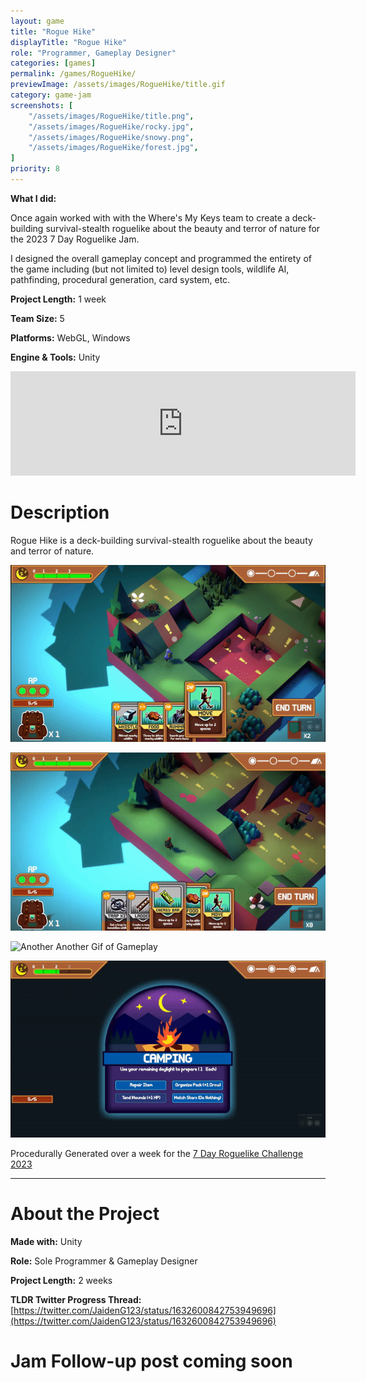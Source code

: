 ```yaml
---
layout: game
title: "Rogue Hike"
displayTitle: "Rogue Hike"
role: "Programmer, Gameplay Designer"
categories: [games]
permalink: /games/RogueHike/
previewImage: /assets/images/RogueHike/title.gif
category: game-jam
screenshots: [
    "/assets/images/RogueHike/title.png",
    "/assets/images/RogueHike/rocky.jpg",
    "/assets/images/RogueHike/snowy.png",
    "/assets/images/RogueHike/forest.jpg",
]
priority: 8 
---
```

**What I did:** 

Once again worked with with the Where's My Keys team to create a deck-building survival-stealth roguelike about the beauty and terror of nature for the 2023 7 Day Roguelike Jam.

I designed the overall gameplay concept and programmed the entirety of the game including (but not limited to) level design tools, wildlife AI, pathfinding, procedural generation, card system, etc.

**Project Length:** 1 week

**Team Size:** 5

**Platforms:** WebGL, Windows

**Engine & Tools:** Unity
<!--more-->


<div class="itch-container">
<iframe src="https://itch.io/embed/1954398?bg_color=ac6137&amp;fg_color=222222&amp;link_color=ffffff&amp;border_color=8dd9b9" width="552" height="167" frameborder="0"><a href="https://jaideng123.itch.io/rogue-hike">Rogue Hike by Jaiden Gerig, zruby, bordenary, Brandon Garcia</a></iframe>
</div>

# Description
Rogue Hike is a deck-building survival-stealth roguelike about the beauty and terror of nature.

![Gif of Gameplay](/assets/images/RogueHike/alert.gif)

![Another Gif of Gameplay](/assets/images/RogueHike/ladder.gif)

![Another Another Gif of Gameplay](/assets/images/RogueHike/food.gif)

![Another Another Another Gif of Gameplay](/assets/images/RogueHike/camp.gif)


Procedurally Generated over a week for the [7 Day Roguelike Challenge 2023](https://itch.io/jam/7drl-challenge-2023)


---
# About the Project
**Made with:** Unity

**Role:** Sole Programmer & Gameplay Designer

**Project Length:** 2 weeks

**TLDR Twitter Progress Thread:** [https://twitter.com/JaidenG123/status/1632600842753949696](https://twitter.com/JaidenG123/status/1632600842753949696)

# Jam Follow-up post coming soon
